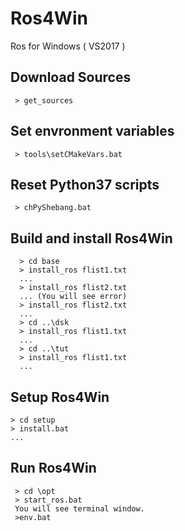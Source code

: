 # Ros4Win
Ros for Windows ( VS2017 )

## Download Sources
~~~
 > get_sources
~~~

## Set envronment variables
~~~
 > tools\setCMakeVars.bat
~~~

## Reset Python37 scripts
~~~
 > chPyShebang.bat
~~~

## Build and install Ros4Win
~~~
  > cd base
  > install_ros flist1.txt
  ...
  > install_ros flist2.txt
  ... (You will see error)
  > install_ros flist2.txt
  ...
  > cd ..\dsk
  > install_ros flist1.txt
  ...
  > cd ..\tut
  > install_ros flist1.txt
  ...
~~~

## Setup Ros4Win
 ~~~
 > cd setup
 > install.bat
 ...
~~~ 

## Run Ros4Win
~~~
 > cd \opt
 > start_ros.bat
 You will see terminal window.
 >env.bat
 ~~~
